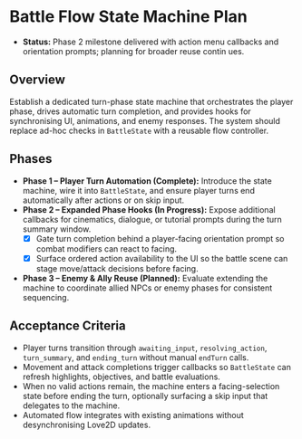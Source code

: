 # Battle Flow State Machine Plan

- **Status:** Phase 2 milestone delivered with action menu callbacks and orientation prompts; planning for broader reuse contin
ues.

## Overview
Establish a dedicated turn-phase state machine that orchestrates the player phase, drives automatic turn completion, and provides hooks for synchronising UI, animations, and enemy responses. The system should replace ad-hoc checks in `BattleState` with a reusable flow controller.

## Phases
- **Phase 1 – Player Turn Automation (Complete):** Introduce the state machine, wire it into `BattleState`, and ensure player turns end automatically after actions or on skip input.
- **Phase 2 – Expanded Phase Hooks (In Progress):** Expose additional callbacks for cinematics, dialogue, or tutorial prompts during the turn summary window.
    - [x] Gate turn completion behind a player-facing orientation prompt so combat modifiers can react to facing.
    - [x] Surface ordered action availability to the UI so the battle scene can stage move/attack decisions before facing.
- **Phase 3 – Enemy & Ally Reuse (Planned):** Evaluate extending the machine to coordinate allied NPCs or enemy phases for consistent sequencing.

## Acceptance Criteria
- Player turns transition through `awaiting_input`, `resolving_action`, `turn_summary`, and `ending_turn` without manual `endTurn` calls.
- Movement and attack completions trigger callbacks so `BattleState` can refresh highlights, objectives, and battle evaluations.
- When no valid actions remain, the machine enters a facing-selection state before ending the turn, optionally surfacing a skip input that delegates to the machine.
- Automated flow integrates with existing animations without desynchronising Love2D updates.
